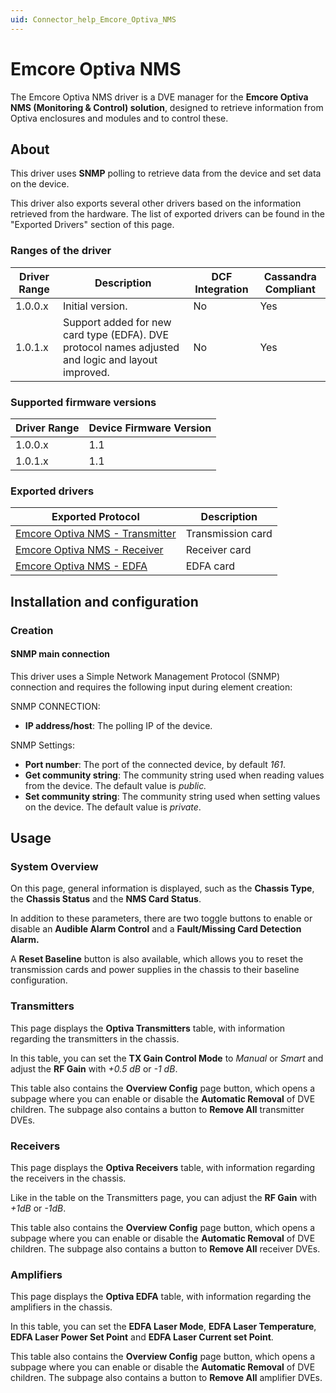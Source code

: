 ```yaml
---
uid: Connector_help_Emcore_Optiva_NMS
---
```


# Emcore Optiva NMS

The Emcore Optiva NMS driver is a DVE manager for the **Emcore Optiva NMS (Monitoring & Control) solution**, designed to retrieve information from Optiva enclosures and modules and to control these.

## About

This driver uses **SNMP** polling to retrieve data from the device and set data on the device.

This driver also exports several other drivers based on the information retrieved from the hardware. The list of exported drivers can be found in the "Exported Drivers" section of this page.

### Ranges of the driver

| **Driver Range** | **Description**                                                                                    | **DCF Integration** | **Cassandra Compliant** |
|------------------|----------------------------------------------------------------------------------------------------|---------------------|-------------------------|
| 1.0.0.x          | Initial version.                                                                                   | No                  | Yes                     |
| 1.0.1.x          | Support added for new card type (EDFA). DVE protocol names adjusted and logic and layout improved. | No                  | Yes                     |

### Supported firmware versions

| **Driver Range** | **Device Firmware Version** |
|------------------|-----------------------------|
| 1.0.0.x          | 1.1                         |
| 1.0.1.x          | 1.1                         |

### Exported drivers

| **Exported Protocol**                                                                          | **Description**   |
|------------------------------------------------------------------------------------------------|-------------------|
| [Emcore Optiva NMS - Transmitter](xref:Connector_help_Emcore_Optiva_NMS_-_Transmitter) | Transmission card |
| [Emcore Optiva NMS - Receiver](xref:Connector_help_Emcore_Optiva_NMS_-_Receiver)       | Receiver card     |
| [Emcore Optiva NMS - EDFA](xref:Connector_help_Emcore_Optiva_NMS_-_EDFA)               | EDFA card         |

## Installation and configuration

### Creation

#### SNMP main connection

This driver uses a Simple Network Management Protocol (SNMP) connection and requires the following input during element creation:

SNMP CONNECTION:

- **IP address/host**: The polling IP of the device.

SNMP Settings:

- **Port number**: The port of the connected device, by default *161*.
- **Get community string**: The community string used when reading values from the device. The default value is *public.*
- **Set community string**: The community string used when setting values on the device. The default value is *private*.

## Usage

### System Overview

On this page, general information is displayed, such as the **Chassis Type**, the **Chassis Status** and the **NMS Card Status**.

In addition to these parameters, there are two toggle buttons to enable or disable an **Audible Alarm Control** and a **Fault/Missing Card Detection Alarm.**

A **Reset Baseline** button is also available, which allows you to reset the transmission cards and power supplies in the chassis to their baseline configuration.

### Transmitters

This page displays the **Optiva Transmitters** table, with information regarding the transmitters in the chassis.

In this table, you can set the **TX Gain Control Mode** to *Manual* or *Smart* and adjust the **RF Gain** with *+0.5 dB* or *-1 dB*.

This table also contains the **Overview Config** page button, which opens a subpage where you can enable or disable the **Automatic Removal** of DVE children. The subpage also contains a button to **Remove All** transmitter DVEs.

### Receivers

This page displays the **Optiva Receivers** table, with information regarding the receivers in the chassis.

Like in the table on the Transmitters page, you can adjust the **RF Gain** with *+1dB* or *-1dB*.

This table also contains the **Overview Config** page button, which opens a subpage where you can enable or disable the **Automatic Removal** of DVE children. The subpage also contains a button to **Remove All** receiver DVEs.

### Amplifiers

This page displays the **Optiva EDFA** table, with information regarding the amplifiers in the chassis.

In this table, you can set the **EDFA Laser Mode**, **EDFA Laser Temperature**, **EDFA Laser Power Set Point** and **EDFA Laser Current set Point**.

This table also contains the **Overview Config** page button, which opens a subpage where you can enable or disable the **Automatic Removal** of DVE children. The subpage also contains a button to **Remove All** amplifier DVEs.
